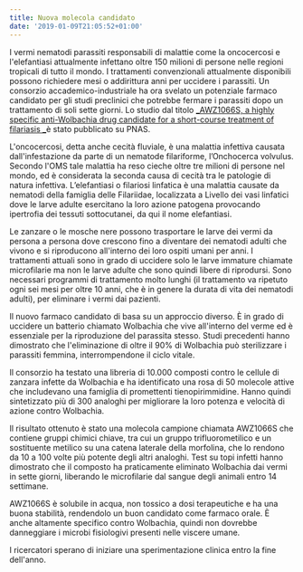 ```yaml
---
title: Nuova molecola candidato
date: '2019-01-09T21:05:52+01:00'
---
```

I vermi nematodi parassiti responsabili di malattie come la oncocercosi e l'elefantiasi attualmente infettano oltre 150 milioni di persone nelle regioni tropicali di tutto il mondo. I trattamenti convenzionali attualmente disponibili possono richiedere mesi o addirittura anni per uccidere i parassiti. Un consorzio accademico-industriale ha ora svelato un potenziale farmaco candidato per gli studi preclinici che potrebbe fermare i parassiti dopo un trattamento di soli sette giorni. Lo studio dal titolo [_AWZ1066S, a highly specific anti-Wolbachia drug candidate for a short-course treatment of filariasis _](https://www.pnas.org/content/early/2019/01/02/1816585116)è stato pubblicato su PNAS.

L'oncocercosi, detta anche cecità fluviale, è una malattia infettiva causata dall'infestazione da parte di un nematode filariforme, l’Onchocerca volvulus. Secondo l'OMS tale malattia ha reso cieche oltre tre milioni di persone nel mondo, ed è considerata la seconda causa di cecità tra le patologie di natura infettiva. L’elefantiasi o filariosi linfatica è una malattia causate da nematodi della famiglia delle Filariidae, localizzata a Livello dei vasi linfatici dove le larve adulte esercitano la loro azione patogena provocando ipertrofia dei tessuti sottocutanei, da qui il nome elefantiasi. 

Le zanzare o le mosche nere possono trasportare le larve dei vermi da persona a persona dove crescono fino a diventare dei nematodi adulti che vivono e si riproducono all'interno dei loro ospiti umani per anni. I trattamenti attuali sono in grado di uccidere solo le larve immature chiamate microfilarie ma non le larve adulte che sono quindi libere di riprodursi. Sono necessari programmi di trattamento molto lunghi (il trattamento va ripetuto ogni sei mesi per oltre 10 anni, che è in genere la durata di vita dei nematodi adulti), per eliminare i vermi dai pazienti.

Il nuovo farmaco candidato di basa su un approccio diverso. È in grado di uccidere un batterio chiamato Wolbachia che vive all'interno del verme ed è essenziale per la riproduzione del parassita stesso. Studi precedenti hanno dimostrato che l'eliminazione di oltre il 90% di Wolbachia può sterilizzare i parassiti femmina, interrompendone il ciclo vitale.

Il consorzio ha testato una libreria di 10.000 composti contro le cellule di zanzara infette da Wolbachia e ha identificato una rosa di 50 molecole attive che includevano una famiglia di promettenti tienopirimmidine. Hanno quindi sintetizzato più di 300 analoghi per migliorare la loro potenza e velocità di azione contro Wolbachia.

Il risultato ottenuto è stato una molecola campione chiamata AWZ1066S che contiene gruppi chimici chiave, tra cui un gruppo trifluorometilico e un sostituente metilico su una catena laterale della morfolina, che lo rendono da 10 a 100 volte più potente degli altri analoghi. Test su topi infetti hanno dimostrato che il composto ha praticamente eliminato Wolbachia dai vermi in sette giorni, liberando le microfilarie dal sangue degli animali entro 14 settimane.

AWZ1066S è solubile in acqua, non tossico a dosi terapeutiche e ha una buona stabilità, rendendolo un buon candidato come farmaco orale. È anche altamente specifico contro Wolbachia, quindi non dovrebbe danneggiare i microbi fisiologivi presenti nelle viscere umane. 

I ricercatori sperano di iniziare una sperimentazione clinica entro la fine dell'anno.
